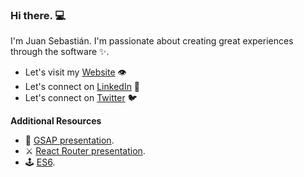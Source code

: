 ### Hi there. 💻
I'm Juan Sebastián. I'm passionate about creating great experiences through the software ✨. 
* Let's visit my [Website](https://juancho11gm.github.io/) 👁
* Let's connect on [LinkedIn](https://www.linkedin.com/in/juansebastiangonzalezm/) 💼
* Let's connect on [Twitter](https://twitter.com/juancho_11gm) 🐦

**Additional Resources**

- 🔮 [GSAP presentation](https://slides.com/juansebastian-4/gsap).
- ⚔️ [React Router presentation](https://slides.com/juansebastian-4/code).
- 🕹 [ES6](https://slides.com/jmgr2996/deck-77bdab).
